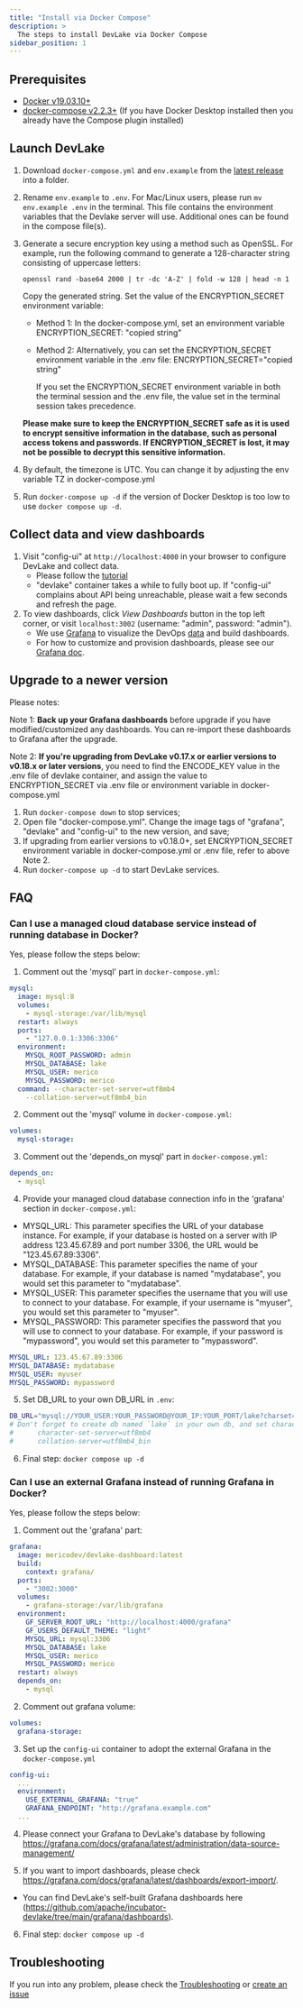 ```yaml
---
title: "Install via Docker Compose"
description: >
  The steps to install DevLake via Docker Compose
sidebar_position: 1
---
```


## Prerequisites

- [Docker v19.03.10+](https://docs.docker.com/get-docker)
- [docker-compose v2.2.3+](https://docs.docker.com/compose/install/) (If you have Docker Desktop installed then you already have the Compose plugin installed)

## Launch DevLake

1. Download `docker-compose.yml` and `env.example` from the [latest release](https://github.com/apache/incubator-devlake/releases/tag/v0.18.0) into a folder.
2. Rename `env.example` to `.env`. For Mac/Linux users, please run `mv env.example .env` in the terminal. This file contains the environment variables that the Devlake server will use. Additional ones can be found in the compose file(s).
3. Generate a secure encryption key using a method such as OpenSSL. For example, run the following command to generate a 128-character string consisting of uppercase letters:

   ```
   openssl rand -base64 2000 | tr -dc 'A-Z' | fold -w 128 | head -n 1
   ```

   Copy the generated string. Set the value of the ENCRYPTION_SECRET environment variable:

   - Method 1: In the docker-compose.yml, set an environment variable ENCRYPTION_SECRET: "copied string"
   - Method 2: Alternatively, you can set the ENCRYPTION_SECRET environment variable in the .env file: ENCRYPTION_SECRET="copied string"

     If you set the ENCRYPTION_SECRET environment variable in both the terminal session and the .env file, the value set in the terminal session takes precedence.

   **Please make sure to keep the ENCRYPTION_SECRET safe as it is used to encrypt sensitive information in the database, such as personal access tokens and passwords. If ENCRYPTION_SECRET is lost, it may not be possible to decrypt this sensitive information.**

4. By default, the timezone is UTC. You can change it by adjusting the env variable TZ in docker-compose.yml

5. Run `docker-compose up -d` if the version of Docker Desktop is too low to use `docker compose up -d`.

## Collect data and view dashboards

1. Visit "config-ui" at `http://localhost:4000` in your browser to configure DevLake and collect data.
   - Please follow the [tutorial](Configuration/Tutorial.md)
   - "devlake" container takes a while to fully boot up. If "config-ui" complains about API being unreachable, please wait a few seconds and refresh the page.
2. To view dashboards, click _View Dashboards_ button in the top left corner, or visit `localhost:3002` (username: "admin", password: "admin").
   - We use [Grafana](https://grafana.com/) to visualize the DevOps [data](/Overview/SupportedDataSources.md) and build dashboards.
   - For how to customize and provision dashboards, please see our [Grafana doc](../Configuration/Dashboards/GrafanaUserGuide.md).

## Upgrade to a newer version

Please notes:

Note 1: **Back up your Grafana dashboards** before upgrade if you have modified/customized any dashboards. You can re-import these dashboards to Grafana after the upgrade.

Note 2: **If you're upgrading from DevLake v0.17.x or earlier versions to v0.18.x or later versions**, you need to find the ENCODE_KEY value in the .env file of devlake container, and assign the value to ENCRYPTION_SECRET via .env file or environment variable in docker-compose.yml

1. Run `docker-compose down` to stop services;
2. Open file "docker-compose.yml". Change the image tags of "grafana", "devlake" and "config-ui" to the new version, and save; 
3. If upgrading from earlier versions to v0.18.0+, set ENCRYPTION_SECRET environment variable in docker-compose.yml or .env file, refer to above Note 2.
4. Run `docker-compose up -d` to start DevLake services.

## FAQ

### Can I use a managed cloud database service instead of running database in Docker?

Yes, please follow the steps below:

1. Comment out the 'mysql' part in `docker-compose.yml`:

```yaml
mysql:
  image: mysql:8
  volumes:
    - mysql-storage:/var/lib/mysql
  restart: always
  ports:
    - "127.0.0.1:3306:3306"
  environment:
    MYSQL_ROOT_PASSWORD: admin
    MYSQL_DATABASE: lake
    MYSQL_USER: merico
    MYSQL_PASSWORD: merico
  command: --character-set-server=utf8mb4
    --collation-server=utf8mb4_bin
```

2. Comment out the 'mysql' volume in `docker-compose.yml`:

```yaml
volumes:
  mysql-storage:
```

3. Comment out the 'depends_on mysql' part in `docker-compose.yml`:

```yaml
depends_on:
  - mysql
```

4. Provide your managed cloud database connection info in the 'grafana' section in `docker-compose.yml`:

- MYSQL_URL: This parameter specifies the URL of your database instance. For example, if your database is hosted on a server with IP address 123.45.67.89 and port number 3306, the URL would be "123.45.67.89:3306".
- MYSQL_DATABASE: This parameter specifies the name of your database. For example, if your database is named "mydatabase", you would set this parameter to "mydatabase".
- MYSQL_USER: This parameter specifies the username that you will use to connect to your database. For example, if your username is "myuser", you would set this parameter to "myuser".
- MYSQL_PASSWORD: This parameter specifies the password that you will use to connect to your database. For example, if your password is "mypassword", you would set this parameter to "mypassword".

```yaml
MYSQL_URL: 123.45.67.89:3306
MYSQL_DATABASE: mydatabase
MYSQL_USER: myuser
MYSQL_PASSWORD: mypassword
```

5. Set DB_URL to your own DB_URL in `.env`:

```bash
DB_URL="mysql://YOUR_USER:YOUR_PASSWORD@YOUR_IP:YOUR_PORT/lake?charset=utf8mb4&parseTime=True"
# Don't forget to create db named `lake` in your own db, and set character-set-server=utf8mb4, collation-server=utf8mb4_bin as below
#      character-set-server=utf8mb4
#      collation-server=utf8mb4_bin
```

6. Final step: `docker compose up -d`

### Can I use an external Grafana instead of running Grafana in Docker?

Yes, please follow the steps below:

1. Comment out the 'grafana' part:

```yaml
grafana:
  image: mericodev/devlake-dashboard:latest
  build:
    context: grafana/
  ports:
    - "3002:3000"
  volumes:
    - grafana-storage:/var/lib/grafana
  environment:
    GF_SERVER_ROOT_URL: "http://localhost:4000/grafana"
    GF_USERS_DEFAULT_THEME: "light"
    MYSQL_URL: mysql:3306
    MYSQL_DATABASE: lake
    MYSQL_USER: merico
    MYSQL_PASSWORD: merico
  restart: always
  depends_on:
    - mysql
```

2. Comment out grafana volume:

```yaml
volumes:
  grafana-storage:
```

3. Set up the `config-ui` container to adopt the external Grafana in the `docker-compose.yml`

```yaml
config-ui:
  ...
  environment:
    USE_EXTERNAL_GRAFANA: "true"
    GRAFANA_ENDPOINT: "http://grafana.example.com"
  ...
```

4. Please connect your Grafana to DevLake's database by following https://grafana.com/docs/grafana/latest/administration/data-source-management/

5. If you want to import dashboards, please check https://grafana.com/docs/grafana/latest/dashboards/export-import/.

- You can find DevLake's self-built Grafana dashboards here (https://github.com/apache/incubator-devlake/tree/main/grafana/dashboards).

6. Final step: `docker compose up -d`

## Troubleshooting

If you run into any problem, please check the [Troubleshooting](/Troubleshooting/Installation.md) or [create an issue](https://github.com/apache/incubator-devlake/issues)
